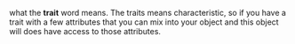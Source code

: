 what the **trait** word means. The traits means characteristic, so if you have a trait with a few attributes that you can mix into your object and this object will does have access to those attributes.


<!--stackedit_data:
eyJoaXN0b3J5IjpbMTQ0NjQzMjY1NSwxMjk2NTIwMDg2LC0yMD
g4NzQ2NjEyLC0xODc2MDc0NjYwLC0xNTU5NTg3NjA3LDczODA5
MDYzMCwtMTE1MDQxMjExNiw5MDcxMjc2NzMsLTIwODg3NDY2MT
IsMjAzOTYzNTYyLDEzNjY2MTczMiw3MTU1ODk5MTksLTIwOTM5
MDQzNjQsMTUyODc0MTQ3OCwtNTY1MDE0OTk5LC00NTk5NDY3Mz
gsMTMxNjM1NDE1NiwyMDkyNjYxNTU5LC03MTA1Mjg3MCwtNzEw
NTI4NzBdfQ==
-->